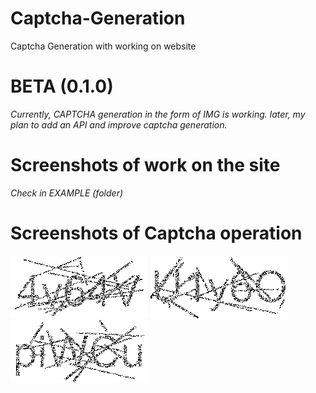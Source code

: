 # Captcha-Generation
Captcha Generation with working on website


# BETA (0.1.0)
*Currently, CAPTCHA generation in the form of IMG is working. later, my plan to add an API and improve captcha generation.*

# Screenshots of work on the site
*Check in EXAMPLE (folder)*

# Screenshots of Captcha operation
![sc1](screenshots/captcha_test_1.png) 
![sc2](screenshots/captcha_test_2.png) 
![sc3](screenshots/captcha_test_3.png) 
